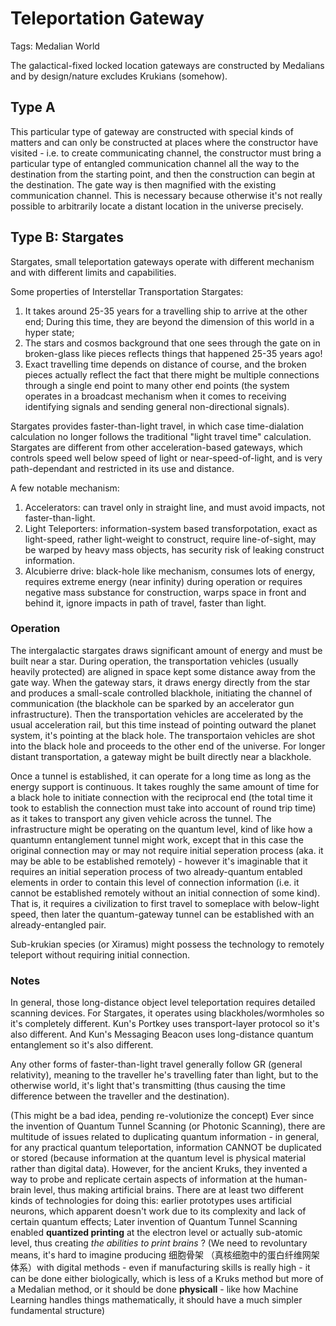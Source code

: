 # Teleportation Gateway

Tags: Medalian World

The galactical-fixed locked location gateways are constructed by Medalians and by design/nature excludes Krukians (somehow).

## Type A

This particular type of gateway are constructed with special kinds of matters and can only be constructed at places where the constructor have visited - i.e. to create communicating channel, the constructor must bring a particular type of entangled communication channel all the way to the destination from the starting point, and then the construction can begin at the destination. The gate way is then magnified with the existing communication channel. This is necessary because otherwise it's not really possible to arbitrarily locate a distant location in the universe precisely.

## Type B: Stargates

Stargates, small teleportation gateways operate with different mechanism and with different limits and capabilities.

Some properties of Interstellar Transportation Stargates:

1. It takes around 25-35 years for a travelling ship to arrive at the other end; During this time, they are beyond the dimension of this world in a hyper state;
2. The stars and cosmos background that one sees through the gate on in broken-glass like pieces reflects things that happened 25-35 years ago!
3. Exact travelling time depends on distance of course, and the broken pieces actually reflect the fact that there might be multiple connections through a single end point to many other end points (the system operates in a broadcast mechanism when it comes to receiving identifying signals and sending general non-directional signals).

Stargates provides faster-than-light travel, in which case time-dialation calculation no longer follows the traditional "light travel time" calculation.
Stargates are different from other acceleration-based gateways, which controls speed well below speed of light or near-speed-of-light, and is very path-dependant and restricted in its use and distance.

A few notable mechanism:

1. Accelerators: can travel only in straight line, and must avoid impacts, not faster-than-light.
2. Light Teleporters: information-system based transforpotation, exact as light-speed, rather light-weight to construct, require line-of-sight, may be warped by heavy mass objects, has security risk of leaking construct information.
3. Alcubierre drive: black-hole like mechanism, consumes lots of energy, requires extreme energy (near infinity) during operation or requires negative mass substance for construction, warps space in front and behind it, ignore impacts in path of travel, faster than light.

### Operation

The intergalactic stargates draws significant amount of energy and must be built near a star. During operation, the transportation vehicles (usually heavily protected) are aligned in space kept some distance away from the gate way. When the gateway stars, it draws energy directly from the star and produces a small-scale controlled blackhole, initiating the channel of communication (the blackhole can be sparked by an accelerator gun infrastructure). Then the transportation vehicles are accelerated by the usual acceleration rail, but this time instead of pointing outward the planet system, it's pointing at the black hole. The transportaion vehicles are shot into the black hole and proceeds to the other end of the universe. For longer distant transportation, a gateway might be built directly near a blackhole.

Once a tunnel is established, it can operate for a long time as long as the energy support is continuous. It takes roughly the same amount of time for a black hole to initiate connection with the reciprocal end (the total time it took to establish the connection must take into account of round trip time) as it takes to transport any given vehicle across the tunnel. The infrastructure might be operating on the quantum level, kind of like how a quantumn entanglement tunnel might work, except that in this case the original connection may or may not require initial seperation process (aka. it may be able to be established remotely) - however it's imaginable that it requires an initial seperation process of two already-quantum entabled elements in order to contain this level of connection information (i.e. it cannot be established remotely without an initial connection of some kind). That is, it requires a civilization to first travel to someplace with below-light speed, then later the quantum-gateway tunnel can be established with an already-entangled pair.

Sub-krukian species (or Xiramus) might possess the technology to remotely teleport without requiring initial connection.

### Notes

In general, those long-distance object level teleportation requires detailed scanning devices. For Stargates, it operates using blackholes/wormholes so it's completely different. Kun's Portkey uses transport-layer protocol so it's also different. And Kun's Messaging Beacon uses long-distance quantum entanglement so it's also different.

Any other forms of faster-than-light travel generally follow GR (general relativity), meaning to the traveller he's travelling fater than light, but to the otherwise world, it's light that's transmitting (thus causing the time difference between the traveller and the destination).

(This might be a bad idea, pending re-volutionize the concept) Ever since the invention of Quantum Tunnel Scanning (or Photonic Scanning), there are multitude of issues related to duplicating quantum information <!--(Inspiration) https://baike.baidu.com/item/摇光/49940872-->  - in general, for any practical quantum teleportation, information CANNOT be duplicated or stored (because information at the quantum level is physical material rather than digital data). However, for the ancient Kruks, they invented a way to probe and replicate certain aspects of information at the human-brain level, thus making artificial brains. There are at least two different kinds of technologies for doing this: earlier prototypes uses artificial neurons, which apparent doesn't work due to its complexity and lack of certain quantum effects; Later invention of Quantum Tunnel Scanning enabled **quantized printing** at the electron level or actually sub-atomic level, thus creating *the abilities to print brains* <!--I wonder whether they can be this powerful, and whether artificial brains are digital, and whether it takes much more effort to produce a new artificial brain than simply programming some programs or whether it's possible to mass produce artificial brains at all; Either way, the cost of training an independant thinking individual is very hard-->? (We need to revoluntary means, it's hard to imagine producing 细胞骨架 （真核细胞中的蛋白纤维网架体系）with digital methods - even if manufacturing skills is really high - it can be done either biologically, which is less of a Kruks method but more of a Medalian method, or it should be done **physicall** - like how Machine Learning handles things mathematically, it should have a much simpler fundamental structure)